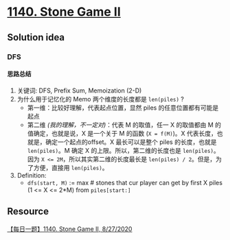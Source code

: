 # [1140. Stone Game II](https://leetcode.com/problems/stone-game-ii/description/)

## Solution idea
### DFS
#### 思路总结
1. 关键词: DFS, Prefix Sum, Memoization (2-D)
2. 为什么用于记忆化的 Memo 两个维度的长度都是 `len(piles)` ?
    * 第一维：比较好理解，代表起点位置，显然 piles 的任意位置都有可能是起点
    * 第二维 *(我的理解，不一定对)*：代表 M 的取值，任一 X 的取值都由 M 的值确定，也就是说，X 是一个关于 M 的函数 (`X = f(M)`)。X 代表长度，也就是，确定一个起点的offset。X 最长可以是整个 piles 的长度，也就是 `len(piles)`。M 确定 X 的上限。所以，第二维的长度也是 `len(piles)`。因为 `X <= 2M`，所以其实第二维的长度最长是 `len(piles) / 2`。但是，为了方便，直接用 `len(piles)`。
3. Definition:
    * `dfs(start, M)` := max # stones that cur player can get by first X piles (1 <= X <= 2*M) from `piles[start:]`

## Resource
[【每日一题】1140. Stone Game II, 8/27/2020](https://www.youtube.com/watch?v=liA938-cdfM&ab_channel=HuifengGuan)